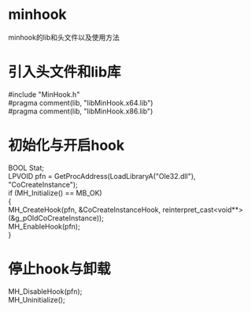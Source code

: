 # minhook
minhook的lib和头文件以及使用方法   
 
# 引入头文件和lib库
#include "MinHook.h"    
#pragma comment(lib, "libMinHook.x64.lib")    
#pragma comment(lib, "libMinHook.x86.lib")    
     
# 初始化与开启hook
BOOL Stat;   
LPVOID pfn = GetProcAddress(LoadLibraryA("Ole32.dll"), "CoCreateInstance");   
if (MH_Initialize() == MB_OK)   
{   
	MH_CreateHook(pfn, &CoCreateInstanceHook, reinterpret_cast<void**>(&g_pOldCoCreateInstance));   
	MH_EnableHook(pfn);   
}   
   
# 停止hook与卸载   
MH_DisableHook(pfn);   
MH_Uninitialize();   
   
